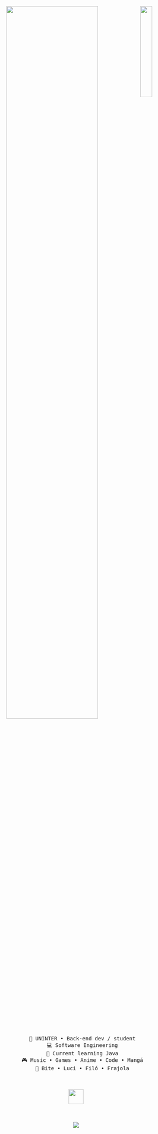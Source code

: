<div align="center">
<img src="https://i.pinimg.com/474x/c2/c7/5c/c2c75c112c60c3b5dd891703ed12d466.jpg" width="25%" align="right" />
<img src="https://readme-typing-svg.demolab.com?font=Inconsolata&weight=500&size=50&duration=4000&pause=300&color=d50000&center=true&vCenter=true&multiline=true&repeat=false&random=false&width=1300&height=140&lines=Welcome+to+my+GitHub;" width="70%" />
<br><br>
<pre>
    💼 UNINTER • Back-end dev / student
    💻 Software Engineering
    📖 Current learning Java
    🎮 Music • Games • Anime • Code • Mangá
    🐾 Bite • Luci • Filó • Frajola
</pre>
<br><br>
<img src="https://img.icons8.com/?size=512&id=y8q66v6ExjBy&format=png" height="40" />
<br><br><br>
    
[![](https://img.shields.io/badge/linkedin-0a66c2)](http://linkedin.com/in/kayky-dias-oliveira)
</div>
